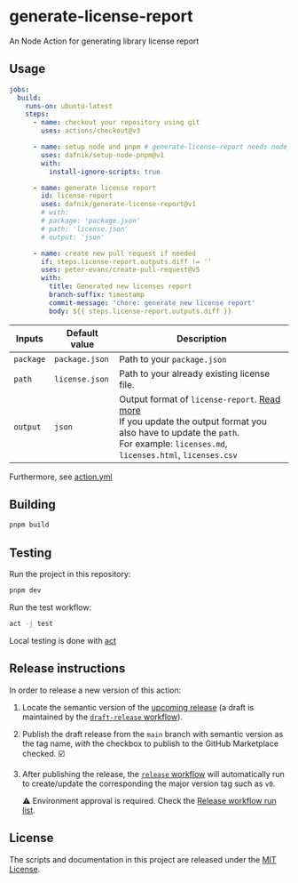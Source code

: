 # generate-license-report

An Node Action for generating library license report

## Usage

```yml
jobs:
  build:
    runs-on: ubuntu-latest
    steps:
      - name: checkout your repository using git
        uses: actions/checkout@v3

      - name: setup node and pnpm # generate-license-report needs node_modules installed to fully function
        uses: dafnik/setup-node-pnpm@v1
        with:
          install-ignore-scripts: true

      - name: generate license report
        id: license-report
        uses: dafnik/generate-license-report@v1
        # with:
        # package: 'package.json'
        # path: 'license.json'
        # output: 'json'

      - name: create new pull request if needed
        if: steps.license-report.outputs.diff != ''
        uses: peter-evans/create-pull-request@v5
        with:
          title: Generated new licenses report
          branch-suffix: timestamp
          commit-message: 'chore: generate new license report'
          body: ${{ steps.license-report.outputs.diff }}
```

| Inputs    | Default value  | Description                                                                                                                                                                                                                                                         |
| --------- | -------------- | ------------------------------------------------------------------------------------------------------------------------------------------------------------------------------------------------------------------------------------------------------------------- |
| `package` | `package.json` | Path to your `package.json`                                                                                                                                                                                                                                         |
| `path`    | `license.json` | Path to your already existing license file.                                                                                                                                                                                                                         |
| `output`  | `json`         | Output format of `license-report`. [Read more](https://www.npmjs.com/package/license-report#generate-different-outputs) <br/> If you update the output format you also have to update the `path`. <br/> For example: `licenses.md`, `licenses.html`, `licenses.csv` |

Furthermore, see [action.yml](action.yml)

## Building

```bash
pnpm build
```

## Testing

Run the project in this repository:

```bash
pnpm dev
```

Run the test workflow:

```bash
act -j test
```

Local testing is done with [act][act]

## Release instructions

In order to release a new version of this action:

1. Locate the semantic version of the [upcoming release][release-list] (a draft is maintained by the [`draft-release` workflow][draft-release]).

2. Publish the draft release from the `main` branch with semantic version as the tag name, _with_ the checkbox to publish to the GitHub Marketplace checked. :ballot_box_with_check:

3. After publishing the release, the [`release` workflow][release] will automatically run to create/update the corresponding the major version tag such as `v0`.

   ⚠️ Environment approval is required. Check the [Release workflow run list][release-workflow-runs].

## License

The scripts and documentation in this project are released under the [MIT License](LICENSE).

<!-- references -->

[act]: https://github.com/nektos/act
[release-list]: https://github.com/dafnik/generate-license-report/releases
[draft-release]: .github/workflows/draft-release.yml
[release]: .github/workflows/release.yml
[release-workflow-runs]: https://github.com/dafnik/generate-license-report/actions/workflows/release.yml

